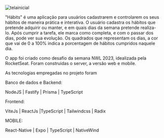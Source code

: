 
![telainicial](https://user-images.githubusercontent.com/103333385/214583071-7590b736-2f04-4164-bad7-00c597c6c436.gif)


"Hábits" é uma aplicação para usuários cadastrarem e controlarem os seus hábitos de maneira prática e interativa. 
O usuário cadastra os hábitos que pretende adquirir ou manter, e em quais dias da semana pretende realiza-lo. Após cumprir a tarefa, ele marca como completa, e com o passar dos dias, pode ver sua evolução. Os quadrados que representam os dias, a cor que vai de 0 a 100% indica a porcentagem de hábitos cumpridos naquele dia. 

O app foi criado como desafio da semana NWL 2023, idealizada pela RocketSeat.
Foram construidas o server, a versão web e mobile.


As tecnologias empregadas no projeto foram

Banco de dados e Backend:

NodeJS |  Fastify | Prisma | TypeScript 

Frontend:

ViteJs | ReactJs |TypeScript | Tailwindcss | Radix

MOBILE:

React-Native | Expo | TypeScript | NativeWind




